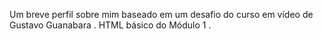 
Um breve perfil sobre mim baseado em um desafio do curso em vídeo de Gustavo Guanabara .
HTML básico do Módulo 1 .
